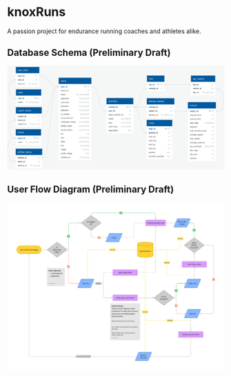 # knoxRuns

A passion project for endurance running coaches and athletes alike.

## Database Schema (Preliminary Draft)

![Database Schema](./assets/db-schema.png)

## User Flow Diagram (Preliminary Draft)

![User Flow Diagram](./assets/userflow.jpg)
